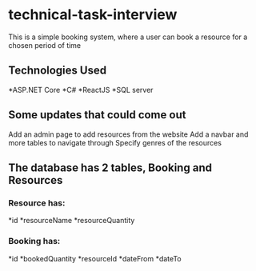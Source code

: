 # technical-task-interview
This is a simple booking system, where a user can book a resource for a chosen period of time

## Technologies Used
*ASP.NET Core
*C#
*ReactJS
*SQL server

## Some updates that could come out
Add an admin page to add resources from the website
Add a navbar and more tables to navigate through
Specify genres of the resources

## The database has 2 tables, Booking and Resources
### Resource has:
*id
*resourceName
*resourceQuantity


### Booking has:
*id
*bookedQuantity
*resourceId
*dateFrom
*dateTo

